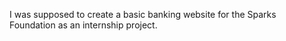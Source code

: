I was supposed to create a basic banking website for the Sparks Foundation as an internship project.
